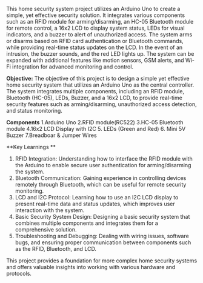 This home security system project utilizes an Arduino 
Uno to create a simple, yet effective security solution. 
It integrates various components such as an RFID 
module for arming/disarming, an HC-05 Bluetooth 
module for remote control, a 16x2 LCD to display 
system status, LEDs for visual indicators, and a buzzer 
to alert of unauthorized access. The system arms or 
disarms based on RFID card authentication or 
Bluetooth commands, while providing real-time status 
updates on the LCD. In the event of an intrusion, the 
buzzer sounds, and the red LED lights up. The system 
can be expanded with additional features like motion 
sensors, GSM alerts, and Wi-Fi integration for advanced 
monitoring and control. 

**Objective:** 
The objective of this project is to design a simple yet 
effective home security system that utilizes an Arduino 
Uno as the central controller. The system integrates 
multiple components, including an RFID module, 
Bluetooth (HC-05), LEDs, Buzzer, and a 16x2 LCD, to 
provide real-time security features such as 
arming/disarming, unauthorized access detection, and 
status monitoring.

**Components**
1.Arduino Uno
2.RFID module(RC522)
3.HC-05 Bluetooth module
4.16x2 LCD Display with I2C 
5. LEDs (Green and Red) 
6. Mini 5V Buzzer
7.Breadboar & Jumper Wires

**Key Learnings **
1. RFID Integration: Understanding how to interface the 
RFID module with the Arduino to enable secure user 
authentication for arming/disarming the system. 
2. Bluetooth Communication: Gaining experience in 
controlling devices remotely through Bluetooth, which 
can be useful for remote security monitoring. 
3. LCD and I2C Protocol: Learning how to use an I2C 
LCD display to present real-time data and status 
updates, which improves user interaction with the 
system. 
4. Basic Security System Design: Designing a basic 
security system that combines multiple components 
and integrates them for a comprehensive solution. 
5. Troubleshooting and Debugging: Dealing with wiring 
issues, software bugs, and ensuring proper 
communication between components such as the RFID, 
Bluetooth, and LCD.

This project provides a foundation for more complex 
home security systems and offers valuable insights into 
working with various hardware and protocols.
